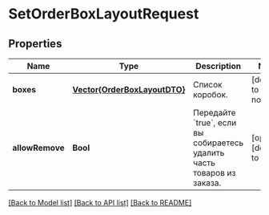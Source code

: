 # SetOrderBoxLayoutRequest


## Properties
Name | Type | Description | Notes
------------ | ------------- | ------------- | -------------
**boxes** | [**Vector{OrderBoxLayoutDTO}**](OrderBoxLayoutDTO.md) | Список коробок. | [default to nothing]
**allowRemove** | **Bool** | Передайте &#x60;true&#x60;, если вы собираетесь удалить часть товаров из заказа. | [optional] [default to false]


[[Back to Model list]](../README.md#models) [[Back to API list]](../README.md#api-endpoints) [[Back to README]](../README.md)


